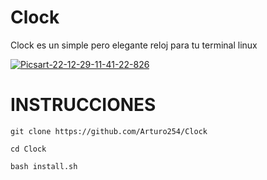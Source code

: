 
# Clock
Clock es un simple pero elegante reloj para tu terminal linux 

<a href='https://postimg.cc/SnN66wdw' target='_blank'><img src='https://i.postimg.cc/Hkb6gmys/Picsart-22-12-29-11-41-22-826.png' border='0' alt='Picsart-22-12-29-11-41-22-826'/></a>

# INSTRUCCIONES

```
git clone https://github.com/Arturo254/Clock

cd Clock

bash install.sh

